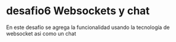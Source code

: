 # desafio6 Websockets y chat
En este desafío se agrega la funcionalidad usando la tecnología de websocket asi como un chat
